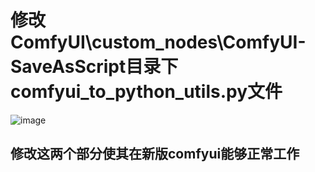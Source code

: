 # 修改ComfyUI\custom_nodes\ComfyUI-SaveAsScript目录下comfyui_to_python_utils.py文件
![image](https://github.com/user-attachments/assets/44596523-2dc5-467f-a396-77728dc66d62)


## 修改这两个部分使其在新版comfyui能够正常工作
